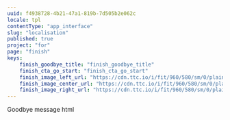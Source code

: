 ```yaml
---
uuid: f4938728-4b21-47a1-819b-7d505b2e062c
locale: tpl
contentType: "app_interface"
slug: "localisation"
published: true
project: "for"
page: "finish"
keys:
    finish_goodbye_title: "finish_goodbye_title"
    finish_cta_go_start: "finish_cta_go_start"
    finish_image_left_url: "https://cdn.ttc.io/i/fit/960/580/sm/0/plain/fake-or-real-news-edition/1.jpg"
    finish_image_center_url: "https://cdn.ttc.io/i/fit/960/580/sm/0/plain/fake-or-real-news-edition/2.jpg"
    finish_image_right_url: "https://cdn.ttc.io/i/fit/960/580/sm/0/plain/fake-or-real-news-edition/3.jpg"
---
```

Goodbye message html